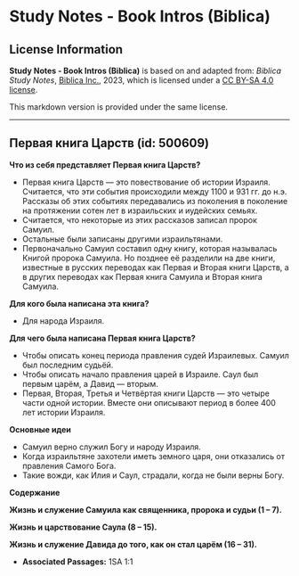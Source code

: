 # Study Notes - Book Intros (Biblica)

## License Information

**Study Notes - Book Intros (Biblica)** is based on and adapted from: _Biblica Study Notes_, [Biblica Inc.](https://www.biblica.com/), 2023, which is licensed under a [CC BY-SA 4.0 license](https://creativecommons.org/licenses/by-sa/4.0/legalcode.en).

This markdown version is provided under the same license.



--------------------------------

## Первая книга Царств (id: 500609)

**Что из себя представляет Первая книга Царств?**

* Первая книга Царств — это повествование об истории Израиля. Считается, что эти события происходили между 1100 и 931 гг. до н.э. Рассказы об этих событиях передавались из поколения в поколение на протяжении сотен лет в израильских и иудейских семьях.
* Считается, что некоторые из этих рассказов записал пророк Самуил.
* Остальные были записаны другими израильтянами.
* Первоначально Самуил составил одну книгу, которая называлась Книгой пророка Самуила. Но позднее её разделили на две книги, известные в русских переводах как Первая и Вторая книги Царств, а в других переводах как Первая книга Самуила и Вторая книга Самуила.

**Для кого была написана эта книга?**

* Для народа Израиля.

**Для чего была написана Первая книга Царств?**

* Чтобы описать конец периода правления судей Израилевых. Самуил был последним судьёй.
* Чтобы описать начало правления царей в Израиле. Саул был первым царём, а Давид — вторым.
* Первая, Вторая, Третья и Четвёртая книги Царств — это четыре части одной истории. Вместе они описывают период в более 400 лет истории Израиля.

**Основные идеи**

* Самуил верно служил Богу и народу Израиля.
* Когда израильтяне захотели иметь земного царя, они отказались от правления Самого Бога.
* Такие вожди, как Илия и Саул, страдали, когда не были верны Богу.

**Содержание**

**Жизнь и служение Самуила как священника, пророка и судьи (1 – 7\).**

**Жизнь и царствование Саула (8 – 15\).**

**Жизнь и служение Давида до того, как он стал царём (16 – 31\).**

* **Associated Passages:** 1SA 1:1

